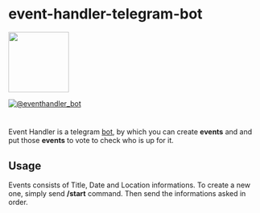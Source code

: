 # event-handler-telegram-bot

<img src="https://raw.githubusercontent.com/fatihint/event-handler-telegram-bot/master/images/icon.png" width=120/> 

[![@eventhandler_bot](https://img.shields.io/badge/Telegram-eventhandler__bot-%2332afed.svg)](https://t.me/eventhandler_bot)

#

Event Handler is a telegram [bot](https://core.telegram.org/bots/), by which you can create **events** and and put those **events** to vote to check who is up for it.

## Usage

Events consists of Title, Date and Location informations. To create a new one, simply send **/start** command. Then send the informations asked in order.